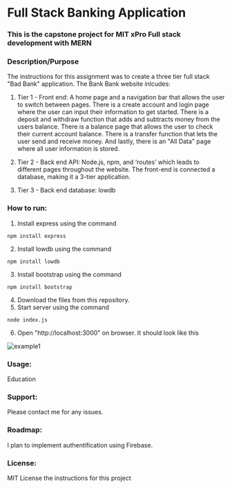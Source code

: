 # Full Stack Banking Application
### This is the capstone project for MIT xPro Full stack development with MERN

### Description/Purpose
The instructions for this assignment was to create a three tier full stack "Bad Bank" application. The Bank Bank website inlcudes:

1. Tier 1 - Front end: A home page and a navigation bar that allows the user to switch between pages. There is a create account and login page where the user can input their information to get started. There is a deposit and withdraw function that adds and subtracts money from the users balance. There is a balance page that allows the user to check their current account balance. There is a transfer function that lets the user send and receive money. And lastly, there is an "All Data" page where all user information is stored. 

2. Tier 2 - Back end API: Node.js, npm, and ‘routes’ which leads to different pages throughout the website. The front-end is connected a database, making it a 3-tier application. 

3. Tier 3 - Back end database: lowdb

### How to run: 
1. Install express using the command
```
npm install express
```

2. Install lowdb using the command
```
npm install lowdb
```

3. Install bootstrap using the command
```
npm install bootstrap
```

4. Download the files from this repository. 
5. Start server using the command
```
node index.js
```
6. Open "http://localhost:3000" on browser. It should look like this


![example1](https://user-images.githubusercontent.com/97935337/197681963-43b60b42-a904-4607-9f9a-4ccce816af8b.png)


### Usage: 
Education

### Support:
Please contact me for any issues.

### Roadmap:
I plan to implement authentification using Firebase.

### License:
MIT License the instructions for this project

